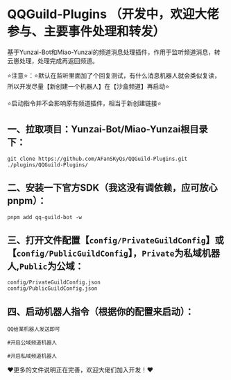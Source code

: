 # QQGuild-Plugins （开发中，欢迎大佬参与、主要事件处理和转发）
基于Yunzai-Bot和Miao-Yunzai的频道消息处理插件，作用于监听频道消息，转云崽处理，处理完成再返回频道。

⭐注意⭐：⭐默认在监听里面加了个回复测试，有什么消息机器人就会类似复读，所以开发尽量【新创建一个机器人】在【沙盒频道】再启动⭐

⭐启动指令并不会影响原有频道插件，相当于新创建链接⭐

## 一、拉取项目：Yunzai-Bot/Miao-Yunzai根目录下：
```
git clone https://github.com/AFanSKyQs/QQGuild-Plugins.git ./plugins/QQGuild-Plugins/
```
## 二、安装一下官方SDK（我这没有调依赖，应可放心pnpm）：
```
pnpm add qq-guild-bot -w
```


## 三、打开文件配置【`config/PrivateGuildConfig`】或【`config/PublicGuildConfig`】，`Private`为私域机器人,`Public`为公域：
```
config/PrivateGuildConfig.json
config/PublicGuildConfig.json
```

## 四、启动机器人指令（根据你的配置来启动）：
```
QQ给某机器人发送即可

#开启公域频道机器人

#开启私域频道机器人
```

❤更多的文件说明正在完善，欢迎大佬们加入开发！❤
